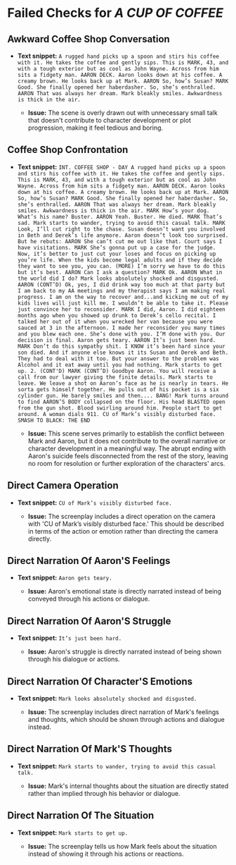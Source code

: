 # Failed Checks for *A CUP OF COFFEE*

## Awkward Coffee Shop Conversation

- **Text snippet:** `A rugged hand picks up a spoon and stirs his coffee with it. He takes the coffee and gently sips. This is MARK, 43, and with a tough exterior but as cool as John Wayne. Across from him sits a fidgety man. AARON DECK. Aaron looks down at his coffee. A creamy brown. He looks back up at Mark. AARON So, how’s Susan? MARK Good. She finally opened her haberdasher. So, she’s enthralled. AARON That was always her dream. Mark bleakly smiles. Awkwardness is thick in the air.`

  - **Issue:** The scene is overly drawn out with unnecessary small talk that doesn't contribute to character development or plot progression, making it feel tedious and boring.

## Coffee Shop Confrontation

- **Text snippet:** `INT. COFFEE SHOP - DAY A rugged hand picks up a spoon and stirs his coffee with it. He takes the coffee and gently sips. This is MARK, 43, and with a tough exterior but as cool as John Wayne. Across from him sits a fidgety man. AARON DECK. Aaron looks down at his coffee. A creamy brown. He looks back up at Mark. AARON So, how’s Susan? MARK Good. She finally opened her haberdasher. So, she’s enthralled. AARON That was always her dream. Mark bleakly smiles. Awkwardness is thick in the air. MARK How’s your dog. What’s his name? Buster. AARON Yeah. Buster. He died. MARK That’s sad. Mark starts to wander, trying to avoid this casual talk. MARK Look, I’ll cut right to the chase. Susan doesn’t want you involved in Beth and Derek’s life anymore. Aaron doesn’t look too surprised. But he rebuts: AARON She can’t cut me out like that. Court says I have visitations. MARK She’s gonna put up a case for the judge. Now, it’s better to just cut your loses and focus on picking up you’re life. When the kids become legal adults and if they decide they want to see you, you can. (MORE) I’m sorry we have to do this but it’s best. AARON Can I ask a question? MARK Ok. AARON What in the world did I do? Mark looks absolutely shocked and disgusted. AARON (CONT’D) Ok, yes, I did drink way too much at that party but I am back to my AA meetings and my therapist says I am making real progress. I am on the way to recover and...and kicking me out of my kids lives will just kill me. I wouldn’t be able to take it. Please just convince her to reconsider. MARK I did, Aaron. I did eighteen months ago when you showed up drunk to Derek’s cello recital. I talked her out of it when you wrecked her van because you were sauced at 3 in the afternoon. I made her reconsider you many times and you blew each one. She’s done with you. I’M done with you. Our decision is final. Aaron gets teary. AARON It’s just been hard. MARK Don’t do this sympathy shit. I KNOW it’s been hard since your son died. And if anyone else knows it its Susan and Derek and Beth. They had to deal with it too. But your answer to the problem was Alcohol and it eat away until you had nothing. Mark starts to get up. 2. (CONT'D) MARK (CONT’D) Goodbye Aaron. You will receive a call from our lawyer giving the finite details. Mark starts to leave. We leave a shot on Aaron’s face as he is nearly in tears. He sorta gets himself together. He pulls out of his pocket is a six cylinder gun. He barely smiles and then.... BANG! Mark turns around to find AARON’S BODY collapsed on the floor. His head BLASTED open from the gun shot. Blood swirling around him. People start to get around. A woman dials 911. CU of Mark’s visibly disturbed face. SMASH TO BLACK: THE END`

  - **Issue:** This scene serves primarily to establish the conflict between Mark and Aaron, but it does not contribute to the overall narrative or character development in a meaningful way. The abrupt ending with Aaron's suicide feels disconnected from the rest of the story, leaving no room for resolution or further exploration of the characters' arcs.

## Direct Camera Operation

- **Text snippet:** `CU of Mark’s visibly disturbed face.`

  - **Issue:** The screenplay includes a direct operation on the camera with 'CU of Mark’s visibly disturbed face.' This should be described in terms of the action or emotion rather than directing the camera directly.

## Direct Narration Of Aaron'S Feelings

- **Text snippet:** `Aaron gets teary.`

  - **Issue:** Aaron's emotional state is directly narrated instead of being conveyed through his actions or dialogue.

## Direct Narration Of Aaron'S Struggle

- **Text snippet:** `It’s just been hard.`

  - **Issue:** Aaron's struggle is directly narrated instead of being shown through his dialogue or actions.

## Direct Narration Of Character'S Emotions

- **Text snippet:** `Mark looks absolutely shocked and disgusted.`

  - **Issue:** The screenplay includes direct narration of Mark's feelings and thoughts, which should be shown through actions and dialogue instead.

## Direct Narration Of Mark'S Thoughts

- **Text snippet:** `Mark starts to wander, trying to avoid this casual talk.`

  - **Issue:** Mark's internal thoughts about the situation are directly stated rather than implied through his behavior or dialogue.

## Direct Narration Of The Situation

- **Text snippet:** `Mark starts to get up.`

  - **Issue:** The screenplay tells us how Mark feels about the situation instead of showing it through his actions or reactions.

